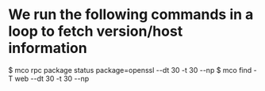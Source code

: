 
# We run the following commands in a loop to fetch version/host information

$ mco rpc package status package=openssl --dt 30 -t 30 --np
$ mco find -T web --dt 30 -t 30 --np
